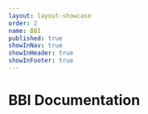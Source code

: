 ```yaml
---
layout: layout-showcase
order: 2
name: BBI
published: true
showInNav: true
showInHeader: true
showInFooter: true
---
```


# BBI Documentation
